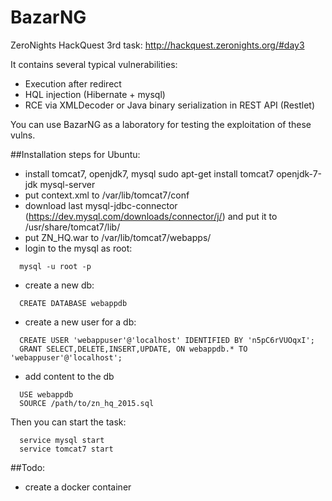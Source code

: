 # BazarNG
ZeroNights HackQuest 3rd task: http://hackquest.zeronights.org/#day3 

It contains several typical vulnerabilities:
- Execution after redirect
- HQL injection (Hibernate + mysql)
- RCE via XMLDecoder or Java binary serialization in REST API (Restlet)

You can use BazarNG as a laboratory for testing the exploitation of these vulns.

##Installation steps for Ubuntu:
- install tomcat7, openjdk7, mysql
  sudo apt-get install tomcat7 openjdk-7-jdk mysql-server
- put context.xml to /var/lib/tomcat7/conf
- download last mysql-jdbc-connector (https://dev.mysql.com/downloads/connector/j/) and put it to /usr/share/tomcat7/lib/
- put ZN_HQ.war to /var/lib/tomcat7/webapps/
- login to the mysql as root:
```
  mysql -u root -p
```
- create a new db:
```
  CREATE DATABASE webappdb
```
- create a new user for a db:
```  
  CREATE USER 'webappuser'@'localhost' IDENTIFIED BY 'n5pC6rVUOqxI';
  GRANT SELECT,DELETE,INSERT,UPDATE, ON webappdb.* TO 'webappuser'@'localhost';
```
- add content to the db
```  
  USE webappdb
  SOURCE /path/to/zn_hq_2015.sql
```
Then you can start the task:
```  
  service mysql start
  service tomcat7 start
  ```
  


##Todo:
- create a docker container

